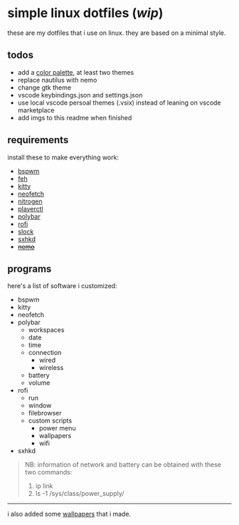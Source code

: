 # simple linux dotfiles (_wip_)

these are my dotfiles that i use on linux. they are based on a minimal style.

## todos

+ add a [color palette](https://github.com/dellarosciagiorgio/dotfiles/blob/main/apps/colorpalette), at least two themes
+ replace nautilus with nemo
+ change gtk theme
+ vscode keybindings.json and settings.json
+ use local vscode persoal themes (.vsix) instead of leaning on vscode marketplace
+ add imgs to this readme when finished

## requirements

install these to make everything work:
+ [bspwm](https://github.com/baskerville/bspwm)
+ [feh](https://feh.finalrewind.org/)
+ [kitty](https://sw.kovidgoyal.net/kitty/)
+ [neofetch](https://github.com/dylanaraps/neofetch)
+ [nitrogen](https://wiki.archlinux.org/title/Nitrogen)
+ [playerctl](https://github.com/altdesktop/playerctl)
+ [polybar](https://github.com/polybar/polybar)
+ [rofi](https://github.com/davatorium/rofi)
+ [slock](https://wiki.archlinux.org/title/Slock)
+ [sxhkd](https://github.com/baskerville/sxhkd)
+ [~~nemo~~](https://github.com/linuxmint/nemo)

## programs

here's a list of software i customized:
+ bspwm
+ kitty
+ neofetch
+ polybar
    + workspaces
    + date
    + time
    + connection
        + wired
        + wireless
    + battery
    + volume
+ rofi
    + run
    + window
    + filebrowser
    + custom scripts
        + power menu
        + wallpapers
        + wifi
+ sxhkd

> NB: information of network and battery can be obtained with these two commands:
> 1. ip link
> 2. ls -1 /sys/class/power_supply/

---

i also added some [wallpapers](https://github.com/dellarosciagiorgio/dotfiles/blob/main/wallpapers/README.md) that i made.
